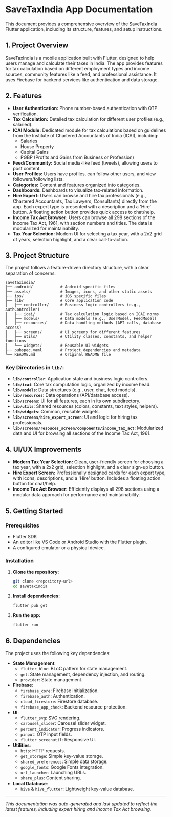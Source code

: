 # SaveTaxIndia App Documentation

This document provides a comprehensive overview of the SaveTaxIndia Flutter application, including its structure, features, and setup instructions.

## 1. Project Overview

SaveTaxIndia is a mobile application built with Flutter, designed to help users manage and calculate their taxes in India. The app provides features for tax calculation based on different employment types and income sources, community features like a feed, and professional assistance. It uses Firebase for backend services like authentication and data storage.

## 2. Features

- **User Authentication:** Phone number-based authentication with OTP verification.
- **Tax Calculation:** Detailed tax calculation for different user profiles (e.g., salaried).
- **ICAI Module:** Dedicated module for tax calculations based on guidelines from the Institute of Chartered Accountants of India (ICAI), including:
    - Salaries
    - House Property
    - Capital Gains
    - PGBP (Profits and Gains from Business or Profession)
- **Feed/Community:** Social media-like feed (tweets), allowing users to post content.
- **User Profiles:** Users have profiles, can follow other users, and view followers/following lists.
- **Categories:** Content and features organized into categories.
- **Dashboards:** Dashboards to visualize tax-related information.
- **Hire Expert:** Users can browse and hire tax professionals (e.g., Chartered Accountants, Tax Lawyers, Consultants) directly from the app. Each expert type is presented with a description and a 'Hire' button. A floating action button provides quick access to chat/help.
- **Income Tax Act Browser:** Users can browse all 298 sections of the Income Tax Act, 1961, with section numbers and titles. The data is modularized for maintainability.
- **Tax Year Selection:** Modern UI for selecting a tax year, with a 2x2 grid of years, selection highlight, and a clear call-to-action.

## 3. Project Structure

The project follows a feature-driven directory structure, with a clear separation of concerns.

```
savetaxindia/
├── android/            # Android specific files
├── assets/             # Images, icons, and other static assets
├── ios/                # iOS specific files
├── lib/                # Core application code
│   ├── controller/     # Business logic controllers (e.g., AuthController)
│   ├── icai/           # Tax calculation logic based on ICAI norms
│   ├── models/         # Data models (e.g., UserModel, FeedModel)
│   ├── resources/      # Data handling methods (API calls, database access)
│   ├── screens/        # UI screens for different features
│   ├── utils/          # Utility classes, constants, and helper functions
│   └── widgets/        # Reusable UI widgets
├── pubspec.yaml        # Project dependencies and metadata
└── README.md           # Original README file
```

### Key Directories in `lib/`:

- **`lib/controller`**: Application state and business logic controllers.
- **`lib/icai`**: Core tax computation logic, organized by income head.
- **`lib/models`**: Data structures (e.g., user, chat, feed models).
- **`lib/resources`**: Data operations (API/database access).
- **`lib/screens`**: UI for all features, each in its own subdirectory.
- **`lib/utils`**: Shared resources (colors, constants, text styles, helpers).
- **`lib/widgets`**: Common, reusable widgets.
- **`lib/screens/hire_expert_screen`**: UI and logic for hiring tax professionals.
- **`lib/screens/resouces_screen/components/income_tax_act`**: Modularized data and UI for browsing all sections of the Income Tax Act, 1961.

## 4. UI/UX Improvements

- **Modern Tax Year Selection:** Clean, user-friendly screen for choosing a tax year, with a 2x2 grid, selection highlight, and a clear sign-up button.
- **Hire Expert Screen:** Professionally designed cards for each expert type, with icons, descriptions, and a 'Hire' button. Includes a floating action button for chat/help.
- **Income Tax Act Browser:** Efficiently displays all 298 sections using a modular data approach for performance and maintainability.

## 5. Getting Started

### Prerequisites

- Flutter SDK
- An editor like VS Code or Android Studio with the Flutter plugin.
- A configured emulator or a physical device.

### Installation

1.  **Clone the repository:**
    ```bash
    git clone <repository-url>
    cd savetaxindia
    ```
2.  **Install dependencies:**
    ```bash
    flutter pub get
    ```
3.  **Run the app:**
    ```bash
    flutter run
    ```

## 6. Dependencies

The project uses the following key dependencies:

- **State Management**:
    - `flutter_bloc`: BLoC pattern for state management.
    - `get`: State management, dependency injection, and routing.
    - `provider`: State management.
- **Firebase**:
    - `firebase_core`: Firebase initialization.
    - `firebase_auth`: Authentication.
    - `cloud_firestore`: Firestore database.
    - `firebase_app_check`: Backend resource protection.
- **UI**:
    - `flutter_svg`: SVG rendering.
    - `carousel_slider`: Carousel slider widget.
    - `percent_indicator`: Progress indicators.
    - `pinput`: OTP input fields.
    - `flutter_screenutil`: Responsive UI.
- **Utilities**:
    - `http`: HTTP requests.
    - `get_storage`: Simple key-value storage.
    - `shared_preferences`: Simple data storage.
    - `google_fonts`: Google Fonts integration.
    - `url_launcher`: Launching URLs.
    - `share_plus`: Content sharing.
- **Local Database**:
    - `hive` & `hive_flutter`: Lightweight key-value database.

---
*This documentation was auto-generated and last updated to reflect the latest features, including expert hiring and Income Tax Act browsing.* 